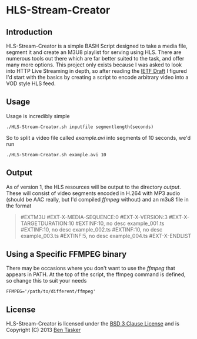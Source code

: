 HLS-Stream-Creator
==================

Introduction
-------------

HLS-Stream-Creator is a simple BASH Script designed to take a media file, segment it and create an M3U8 playlist for serving using HLS.
There are numerous tools out there which are far better suited to the task, and offer many more options. This project only exists because I was asked to look
into HTTP Live Streaming in depth, so after reading the [IETF Draft](http://tools.ietf.org/html/draft-pantos-http-live-streaming-11 "HLS on IETF") I figured I'd start with the basics by creating a script to encode arbitrary video into a VOD style HLS feed.



Usage
------

Usage is incredibly simple

```
./HLS-Stream-Creator.sh inputfile segmentlength(seconds)
```

So to split a video file called *example.avi* into segments of 10 seconds, we'd run

```
./HLS-Stream-Creator.sh example.avi 10
```



Output
-------

As of version 1, the HLS resources will be output to the directory *output*. These will consist of video segments encoded in H.264 with MP3 audio (should be AAC really, but I'd compiled *ffmpeg* without) and an m3u8 file in the format

>#EXTM3U
>#EXT-X-MEDIA-SEQUENCE:0
>#EXT-X-VERSION:3
>#EXT-X-TARGETDURATION:10
>#EXTINF:10, no desc
>example_001.ts
>#EXTINF:10, no desc
>example_002.ts
>#EXTINF:10, no desc
>example_003.ts
>#EXTINF:5, no desc
>example_004.ts
>#EXT-X-ENDLIST





Using a Specific FFMPEG binary
-------------------------------

There may be occasions where you don't want to use the *ffmpeg* that appears in PATH. At the top of the script, the ffmpeg command is defined, so change this to suit your needs

```
FFMPEG='/path/to/different/ffmpeg'
```



License
--------

HLS-Stream-Creator is licensed under the [BSD 3 Clause License](http://opensource.org/licenses/BSD-3-Clause) and is Copyright (C) 2013 [Ben Tasker](http://www.bentasker.co.uk)



